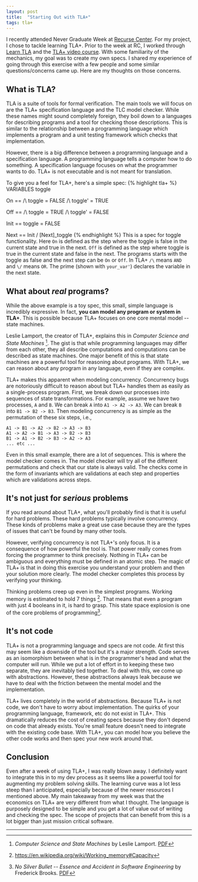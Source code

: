 ```yaml
---
layout: post
title:  "Starting Out with TLA+"
tags: tla+
---
```

I recently attended Never Graduate Week at [Recurse Center](https://www.recurse.com/). For my project, I chose to tackle learning TLA+. Prior to the week at RC, I worked through [Learn TLA](https://learntla.com) and the [TLA+ video course](http://lamport.azurewebsites.net/video/videos.html). With some familiarity of the mechanics, my goal was to create my own specs. I shared my experience of going through this exercise with a few people and some similar questions/concerns came up. Here are my thoughts on those concerns.

## What is TLA?
TLA is a suite of tools for formal verification. The main tools we will focus on are the TLA+ specification language and the TLC model checker. While these names might sound completely foreign, they boil down to a languages for describing programs and a tool for checking those descriptions. This is similar to the relationship between a programming language which implements a program and a unit testing framework which checks that implementation. 

However, there is a big difference between a programming language and a specification language. A programming language tells a computer how to do something. A specification language focuses on what the programmer wants to do.  TLA+ is not executable and is not meant for translation.

To give you a feel for TLA+, here's a simple spec:
{% highlight tla+ %}
VARIABLES toggle

On == /\ toggle = FALSE
      /\ toggle' = TRUE
      
Off == /\ toggle = TRUE
       /\ toggle' = FALSE
       
Init == toggle = FALSE

Next == Init \/ [Next]_toggle
{% endhighlight %}
This is a spec for toggle functionality. Here `On` is defined as the step where the toggle is false in the current state and true in the next. `Off` is defined as the step where toggle is true in the current state and false in the next. The programs starts with the toggle as false and the next step can be `On` or `Off`. In TLA+ `/\` means `AND` and `\/` means `OR`. The prime (shown with `your_var'`) declares the variable in the next state.

## What about *real* programs?
While the above example is a toy spec, this small, simple language is incredibly expressive. In fact, **you can model any program or system in TLA+**. This is possible because TLA+ focuses on one core mental model -- state machines.

Leslie Lamport, the creator of TLA+, explains this in *Computer Science and State Machines* [^1]. The gist is that while programming languages may differ from each other, they all describe computations and computations can be described as state machines. One major benefit of this is that state machines are a powerful tool for reasoning about programs. With TLA+, we can reason about any program in any language, even if they are complex.

TLA+ makes this apparent when modeling concurrency. Concurrency bugs are notoriously difficult to reason about but TLA+ handles them as easily as a single-process program. First, we break down our processes into sequences of state transformations. For example, assume we have two processes, `A` and `B`. We can break `A` into `A1 -> A2 -> A3`. We can break `B` into `B1 -> B2 -> B3`. Then modeling concurrency is as simple as the permutation of these six steps, i.e.,
```
A1 -> B1 -> A2 -> B2 -> A3 -> B3
A1 -> A2 -> B1 -> A3 -> B2 -> B3
B1 -> A1 -> B2 -> B3 -> A2 -> A3
... etc ...
```
Even in this small example, there are a lot of sequences. This is where the model checker comes in. The model checker will try all of the different permutations and check that our state is always valid. The checks come in the form of invariants which are validations at each step and properties which are validations across steps.

## It's not just for *serious* problems
If you read around about TLA+, what you'll probably find is that it is useful for hard problems. These hard problems typically involve concurrency. These kinds of problems make a great use case because they are the types of issues that can't be found by many other tools.

However, verifying concurrency is not TLA+'s only focus. It is a consequence of how powerful the tool is. That power really comes from forcing the programmer to think precisely. Nothing in TLA+ can be ambiguous and everything must be defined in an atomic step. The magic of TLA+ is that in doing this exercise you understand your problem and then your solution more clearly. The model checker completes this process by verifying your thinking. 

Thinking problems creep up even in the simplest programs. Working memory is estimated to hold 7 things [^2]. That means that even a program with just 4 booleans in it, is hard to grasp. This state space explosion is one of the core problems of programming[^3].

## It's not code
TLA+ is not a programming language and specs are not code. At first this may seem like a downside of the tool but it's a major strength. Code serves as an isomorphism between what is in the programmer's head and what the computer will run. While we put a lot of effort in to keeping these two separate, they are inevitably tied together. To deal with this, we come up with abstractions. However, these abstractions always leak because we have to deal with the friction between the mental model and the implementation.

TLA+ lives completely in the world of abstractions. Because TLA+ is not code, we don't have to worry about implementation. The quirks of your programming language, framework, etc do not exist in TLA+. This dramatically reduces the cost of creating specs because they don't depend on code that already exists. You're small feature doesn't need to integrate with the existing code base. With TLA+, you can model how you believe the other code works and then spec your new work around that.

## Conclusion
Even after a week of using TLA+, I was really blown away. I definitely want to integrate this in to my dev process as it seems like a powerful tool for augmenting my problem solving skills. The learning curve was a lot less steep than I anticipated, especially because of the newer resources I mentioned above. My main takeaway from my week was that the economics on TLA+ are very different from what I thought. The language is purposely designed to be simple and you get a lot of value out of writing and checking the spec. The scope of projects that can benefit from this is a lot bigger than just mission critical software.

----
[^1]: *Computer Science and State Machines* by Leslie Lamport. [PDF](http://lamport.azurewebsites.net/pubs/deroever-festschrift.pdf)  
[^2]: <https://en.wikipedia.org/wiki/Working_memory#Capacity>  
[^3]: *No Silver Bullet -- Essence and Accident in Software Engineering* by Frederick Brooks. [PDF](http://worrydream.com/refs/Brooks-NoSilverBullet.pdf)  
